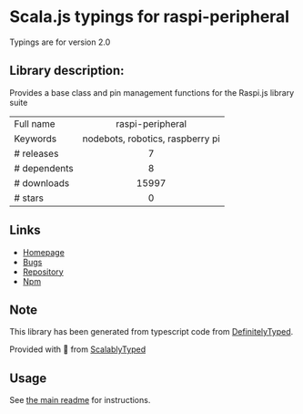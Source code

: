 
# Scala.js typings for raspi-peripheral

Typings are for version 2.0

## Library description:
Provides a base class and pin management functions for the Raspi.js library suite

|                    |                 |
| ------------------ | :-------------: |
| Full name          | raspi-peripheral |
| Keywords           | nodebots, robotics, raspberry pi |
| # releases         | 7 |
| # dependents       | 8 |
| # downloads        | 15997 |
| # stars            | 0 |

## Links
- [Homepage](https://github.com/nebrius/raspi-peripheral)
- [Bugs](https://github.com/nebrius/raspi-peripheral/issues)
- [Repository](https://github.com/nebrius/raspi-peripheral)
- [Npm](https://www.npmjs.com/package/raspi-peripheral)
    


## Note
This library has been generated from typescript code from [DefinitelyTyped](https://definitelytyped.org).

Provided with :purple_heart: from [ScalablyTyped](https://github.com/oyvindberg/ScalablyTyped)

## Usage
See [the main readme](../../readme.md) for instructions.


